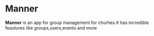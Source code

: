 # Manner

**Manner** is an app for group management for churhes.It has incredible feautures like groups,users,events and more
